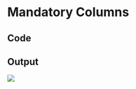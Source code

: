 # Mandatory Columns

## Code

<code-block src="ERModel/table-with-mandatory.ermd"/>

## Output

![](table-with-mandatory.png)